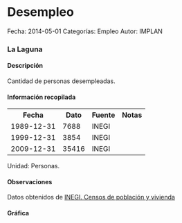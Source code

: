 Desempleo
=====

Fecha: 2014-05-01
Categorías: Empleo
Autor: IMPLAN

### La Laguna

#### Descripción

Cantidad de personas desempleadas.

#### Información recopilada

<table class="table table-hover table-bordered">
  <tr><th>Fecha</th><th>Dato</th><th>Fuente</th><th>Notas</th></tr>
  <tr><td>1989-12-31</td><td>7688</td><td>INEGI</td><td></td></tr>
  <tr><td>1999-12-31</td><td>3854</td><td>INEGI</td><td></td></tr>
  <tr><td>2009-12-31</td><td>35416</td><td>INEGI</td><td></td></tr>
</table>

Unidad: Personas.

#### Observaciones

Datos obtenidos de [INEGI. Censos de población y vivienda](http://www.inegi.org.mx/sistemas/consulta_resultados/iter2010.aspx?c=27329&s=est)

#### Gráfica

<div id="Morrisazdhwkqf" class="grafica"></div>
  <!-- JAVASCRIPT DE LA GRAFICA EN Morrisazdhwkqf -->
  <script>
  new Morris.Bar({
    element: 'Morrisazdhwkqf',
    data: [
      { fecha: '1989-12-31', dato: 7688 },
      { fecha: '1999-12-31', dato: 3854 },
      { fecha: '2009-12-31', dato: 35416 }
    ],
    xkey: 'fecha',
    ykeys: ['dato'],
    labels: ['Dato']
  });
  </script>

